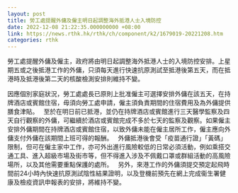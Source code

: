 ```yaml
---
layout: post
title: 勞工處提醒外傭及僱主明日起調整海外抵港人士入境防控
date: 2022-12-08 21:22:35.000000000 +08:00
link: https://news.rthk.hk/rthk/ch/component/k2/1679019-20221208.htm
categories: rthk
---
```


勞工處提醒外傭及僱主，政府將由明日起調整海外抵港人士的入境防控安排。上星期五或之後抵港工作的外傭，只須每天進行快速抗原測試至抵港後第五天，而在抵港時及抵港後第二天的核酸檢測安排則維持不變。

因應個別家庭狀況，勞工處處長已原則上批准僱主可選擇安排外傭在該五天，在持牌酒店或賓館住宿，毋須向勞工處申請，僱主須負責期間的住宿費用及為外傭提供膳食津貼。
 
至於在明日前已抵港，並仍在持牌酒店或賓館進行三天醫學監察及四天自行觀察的外傭，可繼續於酒店或賓館完成不多於七天的監察及觀察。如果僱主安排外傭期間在持牌酒店或賓館住宿，以致外傭未能在僱主居所工作，僱主應向外傭支付外傭在該期間上班可得的報酬。
 
外傭抵港後會受「疫苗通行證」「黃碼」限制，但可在僱主家中工作，亦可外出進行風險較低的日常必須活動，例如乘搭交通工具、進入超級市場及街市等，但不得進入涉及不佩戴口罩或群組活動的高風險場所，以及其他需要重點保護的處所。
 
另外，來港工作的外傭須提交預定起飛時間前24小時內快速抗原測試陰性結果證明，以及登機前預先在網上完成衞生署健康及檢疫資訊申報表的安排，將維持不變。
